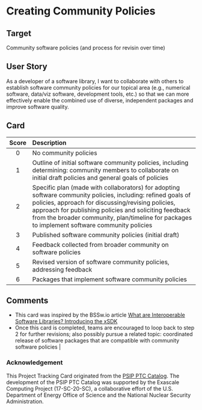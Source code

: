 [metadata:tags]:- "bssw-psip-ptc"
# Creating Community Policies

## Target

Community software policies (and process for revisin over time)

## User Story

As a developer of a software library, I want to collaborate with others to establish software community policies for our topical area (e.g., numerical software, data/viz software, development tools, etc.) so that we can more effectively enable the combined use of diverse, independent packages and improve software quality.

## Card

| Score | Description |
|:-----:|:------------|
| 0 | No community policies |
| 1 | Outline of initial software community policies, including determining: community members to collaborate on initial draft policies and general goals of policies |
| 2 | Specific plan (made with collaborators) for adopting software community policies, including: refined goals of policies, approach for discussing/revising policies, approach for publishing policies and soliciting feedback from the broader community, plan/timeline for packages to implement software community policies |
| 3 | Published software community policies (initial draft)
| 4 | Feedback collected from broader community on software policies |
| 5 | Revised version of software community policies, addressing feedback |
| 6 | Packages that implement software community policies |


## Comments

- This card was inspired by the BSSw.io article [What are Interoperable Software Libraries? Introducing the xSDK](https://bssw.io/items/what-are-interoperable-software-libraries-introducing-the-xsdk)
- Once this card is completed, teams are encouraged to loop back to step 2 for further revisions; also possibly pursue a related topic: coordinated release of software packages that are compatible with community software policies |


### Acknowledgement

This Project Tracking Card originated from the [PSIP PTC Catalog](https://bssw-psip.github.io/ptc-catalog/). The development of the PSIP PTC Catalog was supported by the Exascale Computing Project (17-SC-20-SC), a collaborative effort of the U.S. Department of Energy Office of Science and the National Nuclear Security Administration.
